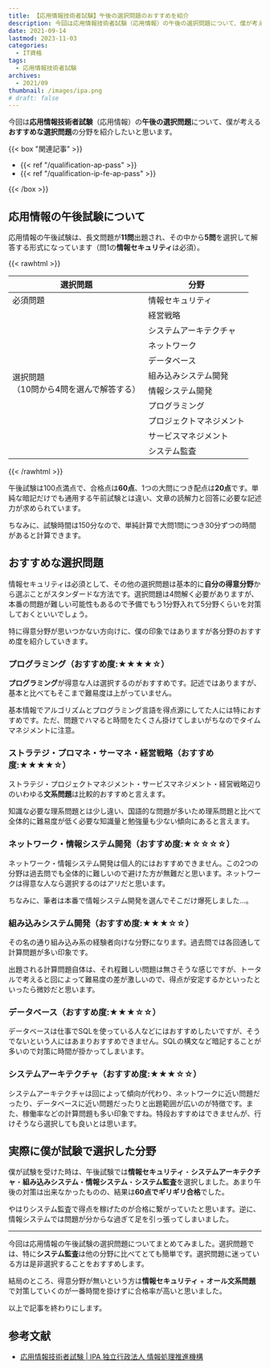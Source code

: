 ```yaml
---
title: 【応用情報技術者試験】午後の選択問題のおすすめを紹介
description: 今回は応用情報技術者試験（応用情報）の午後の選択問題について、僕が考えるおすすめな選択問題の分野を紹介したいと思います。
date: 2021-09-14
lastmod: 2023-11-03
categories: 
  - IT資格
tags: 
  - 応用情報技術者試験
archives: 
  - 2021/09
thumbnail: /images/ipa.png
# draft: false
---
```


今回は**応用情報技術者試験**（応用情報）の**午後の選択問題**について、僕が考える**おすすめな選択問題**の分野を紹介したいと思います。

{{< box "関連記事" >}}
<ul>
<li>{{< ref "/qualification-ap-pass" >}}</li>
<li>{{< ref "/qualification-ip-fe-ap-pass" >}}</li>
</ul>
{{< /box >}}

## 応用情報の午後試験について

応用情報の午後試験は、長文問題が**11問**出題され、その中から**5問**を選択して解答する形式になっています（問1の**情報セキュリティ**は必須）。

{{< rawhtml >}}
<table>
<thead>
<tr>
<th>選択問題</th>
<th>分野</th>
</tr>
</thead>
<tbody>
<tr>
<td>必須問題</td>
<td>情報セキュリティ</td>
</tr>
<tr>
<td rowspan="10">選択問題
<br>（10問から4問を選んで解答する）</td>
<td>経営戦略</td>
</tr>
<tr>
<td>システムアーキテクチャ</td>
</tr>
<tr>
<td>ネットワーク</td>
</tr>
<tr>
<td>データベース</td>
</tr>
<tr>
<td>組み込みシステム開発</td>
</tr>
<tr>
<td>情報システム開発</td>
</tr>
<tr>
<td>プログラミング</td>
</tr>
<tr>
<td>プロジェクトマネジメント</td>
</tr>
<tr>
<td>サービスマネジメント</td>
</tr>
<tr>
<td>システム監査</td>
</tr>
</tbody>
</table>
{{< /rawhtml >}}

午後試験は100点満点で、合格点は**60点**、1つの大問につき配点は**20点**です。単純な暗記だけでも通用する午前試験とは違い、文章の読解力と回答に必要な記述力が求められています。

ちなみに、試験時間は150分なので、単純計算で大問1問につき30分ずつの時間があると計算できます。

## おすすめな選択問題

情報セキュリティは必須として、その他の選択問題は基本的に**自分の得意分野**から選ぶことがスタンダードな方法です。選択問題は4問解く必要がありますが、本番の問題が難しい可能性もあるので予備でもう1分野入れて5分野くらいを対策しておくといいでしょう。

特に得意分野が思いつかない方向けに、僕の印象ではありますが各分野のおすすめ度を紹介していきます。

### プログラミング（おすすめ度:★★★★☆）

**プログラミング**が得意な人は選択するのがおすすめです。記述ではありますが、基本と比べてもそこまで難易度は上がっていません。

基本情報でアルゴリズムとプログラミング言語を得点源にしてた人には特におすすめです。ただ、問題でハマると時間をたくさん掛けてしまいがちなのでタイムマネジメントに注意。

### ストラテジ・プロマネ・サーマネ・経営戦略（おすすめ度:★★★★☆）

ストラテジ・プロジェクトマネジメント・サービスマネジメント・経営戦略辺りのいわゆる**文系問題**は比較的おすすめと言えます。

知識な必要な理系問題とは少し違い、国語的な問題が多いため理系問題と比べて全体的に難易度が低く必要な知識量と勉強量も少ない傾向にあると言えます。

### ネットワーク・情報システム開発（おすすめ度:★☆☆☆☆）

ネットワーク・情報システム開発は個人的にはおすすめできません。この2つの分野は過去問でも全体的に難しいので避けた方が無難だと思います。ネットワークは得意な人なら選択するのはアリだと思います。

ちなみに、筆者は本番で情報システム開発を選んでそこだけ爆死しました…。

### 組み込みシステム開発（おすすめ度:★★★☆☆）

その名の通り組み込み系の経験者向けな分野になります。過去問では各回通して計算問題が多い印象です。

出題される計算問題自体は、それ程難しい問題は無さそうな感じですが、トータルで考えると回によって難易度の差が激しいので、得点が安定するかといったといったら微妙だと思います。

### データベース（おすすめ度:★★★☆☆）

データベースは仕事でSQLを使っている人などにはおすすめしたいですが、そうでないという人にはあまりおすすめできません。SQLの構文など暗記することが多いので対策に時間が掛かってしまいます。

### システムアーキテクチャ（おすすめ度:★★★☆☆）

システムアーキテクチャは回によって傾向が代わり、ネットワークに近い問題だったり、データベースに近い問題だったりと出題範囲が広いのが特徴です。また、稼働率などの計算問題も多い印象ですね。特段おすすめはできませんが、行けそうなら選択しても良いとは思います。

## 実際に僕が試験で選択した分野

僕が試験を受けた時は、午後試験では**情報セキュリティ**・**システムアーキテクチャ**・**組み込みシステム**・**情報システム**・**システム監査**を選択しました。あまり午後の対策は出来なかったものの、結果は**60点でギリギリ合格**でした。

やはりシステム監査で得点を稼げたのが合格に繋がっていたと思います。逆に、情報システムでは問題が分からな過ぎて足を引っ張ってしまいました。

* * *

今回は応用情報の午後試験の選択問題についてまとめてみました。選択問題では、特に**システム監査**は他の分野に比べてとても簡単です。選択問題に迷っている方は是非選択することをおすすめします。

結局のところ、得意分野が無いという方は**情報セキュリティ** + **オール文系問題**で対策していくのが一番時間を掛けずに合格率が高いと思いました。

以上で記事を終わりにします。

## 参考文献

* [応用情報技術者試験 | IPA 独立行政法人 情報処理推進機構](https://www.ipa.go.jp/shiken/kubun/ap.html)